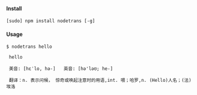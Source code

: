#### Install
```
[sudo] npm install nodetrans [-g]
```

#### Usage
```
$ nodetrans hello

 hello

 美音: [hɛˈlo, hə-]   英音: [hə'ləʊ; he-]

 翻译：n. 表示问候， 惊奇或唤起注意时的用语,int. 喂；哈罗,n. (Hello)人名；(法)埃洛
 ```


